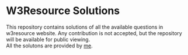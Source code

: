 # W3Resource Solutions

This repository contains solutions of all the available questions in w3resource website.
Any contribution is not accepted, but the repository will be available for public viewing.
<br>
All the solutons are provided by [me](https://github.com/stlyash/stlyash/blob/main/README.md). 
